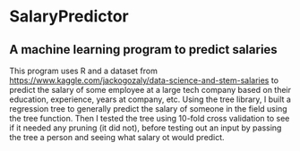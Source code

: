 # SalaryPredictor
## A machine learning program to predict salaries

This program uses R and a dataset from https://www.kaggle.com/jackogozaly/data-science-and-stem-salaries to predict the salary of some employee at a large tech company based on their education, experience, years at company, etc. Using the tree library, I built a regression tree to generally predict the salary of someone in the field using the tree function. Then I tested the tree using 10-fold cross validation to see if it needed any pruning (it did not), before testing out an input by passing the tree a person and seeing what salary ot would predict.
